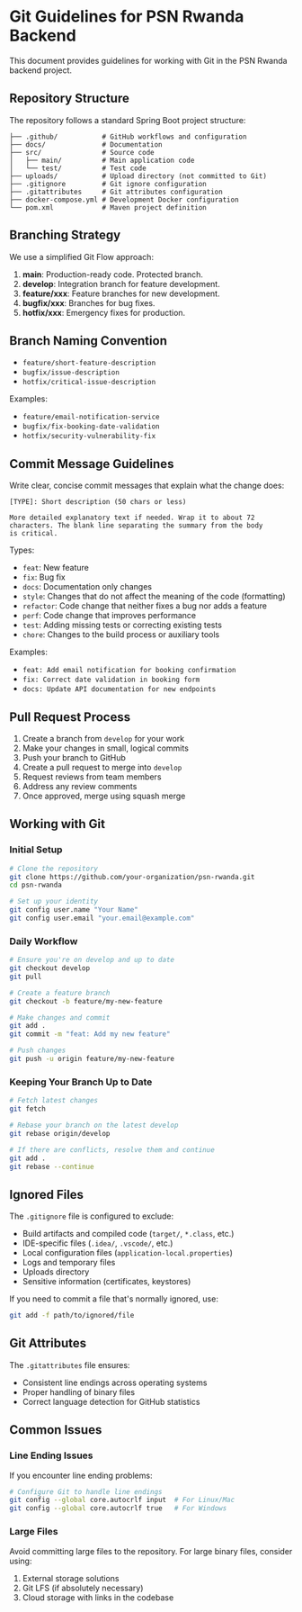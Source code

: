 # Git Guidelines for PSN Rwanda Backend

This document provides guidelines for working with Git in the PSN Rwanda backend project.

## Repository Structure

The repository follows a standard Spring Boot project structure:

```
├── .github/           # GitHub workflows and configuration
├── docs/              # Documentation
├── src/               # Source code
│   ├── main/          # Main application code
│   └── test/          # Test code
├── uploads/           # Upload directory (not committed to Git)
├── .gitignore         # Git ignore configuration
├── .gitattributes     # Git attributes configuration
├── docker-compose.yml # Development Docker configuration
└── pom.xml            # Maven project definition
```

## Branching Strategy

We use a simplified Git Flow approach:

1. **main**: Production-ready code. Protected branch.
2. **develop**: Integration branch for feature development.
3. **feature/xxx**: Feature branches for new development.
4. **bugfix/xxx**: Branches for bug fixes.
5. **hotfix/xxx**: Emergency fixes for production.

## Branch Naming Convention

- `feature/short-feature-description`
- `bugfix/issue-description`
- `hotfix/critical-issue-description`

Examples:
- `feature/email-notification-service`
- `bugfix/fix-booking-date-validation`
- `hotfix/security-vulnerability-fix`

## Commit Message Guidelines

Write clear, concise commit messages that explain what the change does:

```
[TYPE]: Short description (50 chars or less)

More detailed explanatory text if needed. Wrap it to about 72
characters. The blank line separating the summary from the body
is critical.
```

Types:
- `feat`: New feature
- `fix`: Bug fix
- `docs`: Documentation only changes
- `style`: Changes that do not affect the meaning of the code (formatting)
- `refactor`: Code change that neither fixes a bug nor adds a feature
- `perf`: Code change that improves performance
- `test`: Adding missing tests or correcting existing tests
- `chore`: Changes to the build process or auxiliary tools

Examples:
- `feat: Add email notification for booking confirmation`
- `fix: Correct date validation in booking form`
- `docs: Update API documentation for new endpoints`

## Pull Request Process

1. Create a branch from `develop` for your work
2. Make your changes in small, logical commits
3. Push your branch to GitHub
4. Create a pull request to merge into `develop`
5. Request reviews from team members
6. Address any review comments
7. Once approved, merge using squash merge

## Working with Git

### Initial Setup

```bash
# Clone the repository
git clone https://github.com/your-organization/psn-rwanda.git
cd psn-rwanda

# Set up your identity
git config user.name "Your Name"
git config user.email "your.email@example.com"
```

### Daily Workflow

```bash
# Ensure you're on develop and up to date
git checkout develop
git pull

# Create a feature branch
git checkout -b feature/my-new-feature

# Make changes and commit
git add .
git commit -m "feat: Add my new feature"

# Push changes
git push -u origin feature/my-new-feature
```

### Keeping Your Branch Up to Date

```bash
# Fetch latest changes
git fetch

# Rebase your branch on the latest develop
git rebase origin/develop

# If there are conflicts, resolve them and continue
git add .
git rebase --continue
```

## Ignored Files

The `.gitignore` file is configured to exclude:

- Build artifacts and compiled code (`target/`, `*.class`, etc.)
- IDE-specific files (`.idea/`, `.vscode/`, etc.)
- Local configuration files (`application-local.properties`)
- Logs and temporary files
- Uploads directory
- Sensitive information (certificates, keystores)

If you need to commit a file that's normally ignored, use:

```bash
git add -f path/to/ignored/file
```

## Git Attributes

The `.gitattributes` file ensures:

- Consistent line endings across operating systems
- Proper handling of binary files
- Correct language detection for GitHub statistics

## Common Issues

### Line Ending Issues

If you encounter line ending problems:

```bash
# Configure Git to handle line endings
git config --global core.autocrlf input  # For Linux/Mac
git config --global core.autocrlf true   # For Windows
```

### Large Files

Avoid committing large files to the repository. For large binary files, consider using:

1. External storage solutions
2. Git LFS (if absolutely necessary)
3. Cloud storage with links in the codebase 